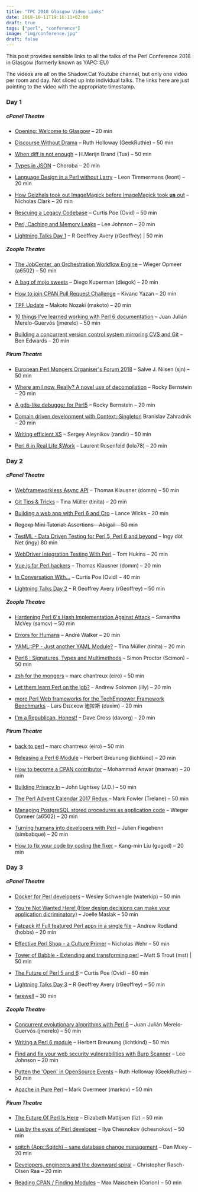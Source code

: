 ```yaml
---
title: "TPC 2018 Glasgow Video Links"
date: 2018-10-11T19:16:11+02:00
draft: true
tags: ["perl", "conference"]
image: "img/conference.jpg"
draft: false
---
```


This post provides sensible links to all the talks of the Perl Conference 2018
in Glasgow (formerly known as YAPC::EU)

The videos are all on the Shadow.Cat Youtube channel, but only one video per
room and day. Not sliced up into individual talks. The links here are just
pointing to the video with the appropriate timestamp.

### Day 1

##### cPanel Theatre

* [Opening: Welcome to Glasgow](https://youtube.com/watch?v=KrGSg7uVZj0&t=215) –
  20 min

* [Discourse Without Drama](https://www.youtube.com/watch?v=KrGSg7uVZj0&t=955s)
  – Ruth Holloway (GeekRuthie) – 50 min

* [When diff is not enough](https://www.youtube.com/watch?v=KrGSg7uVZj0&t=5710s)
  – H.Merijn Brand (Tux) – 50 min

* [Types in JSON](https://www.youtube.com/watch?v=KrGSg7uVZj0&t=10590s) –
  Choroba – 20 min

* [Language Design in a Perl without
  Larry](https://youtube.com/watch?v=KrGSg7uVZj0&t=12273) – Leon Timmermans
  (leont) – 20 min

* [How Geizhals took out ImageMagick before ImageMagick took **us**
  out](https://youtube.com/watch?v=KrGSg7uVZj0&t=14066) – Nicholas
Clark – 20 min

* [Rescuing a Legacy
  Codebase](https://www.youtube.com/watch?v=KrGSg7uVZj0&t=20140s) – Curtis Poe
  (Ovid) – 50 min

* [Perl, Caching and Memory
  Leaks](https://www.youtube.com/watch?v=KrGSg7uVZj0&t=24840s) – Lee Johnson –
  20 min

* [Lightning Talks Day 1](https://www.youtube.com/watch?v=KrGSg7uVZj0&t=27960s)
  – R Geoffrey Avery (rGeoffrey) | 50 min

##### Zoopla Theatre

* [The JobCenter, an Orchestration Workflow
  Engine](https://youtube.com/watch?v=9QYBMNRaFw0&t=52) – Wieger Opmeer (a6502)
  – 50 min

* [A bag of mojo sweets](https://youtube.com/watch?v=9QYBMNRaFw0&t=4786) – Diego
  Kuperman (diegok) – 20 min

* [How to join CPAN Pull Request
  Challenge](https://youtube.com/watch?v=9QYBMNRaFw0&t=6561) – Kivanc Yazan – 20
  min

* [TPF Update](https://youtube.com/watch?v=9QYBMNRaFw0&t=8358) – Makoto Nozaki
  (makoto) – 20 min

* [10 things I've learned working with Perl 6
  documentation](https://youtube.com/watch?v=9QYBMNRaFw0&t=14460) – Juan Julián
  Merelo-Guervós (jmerelo) – 50 min

* [Building a concurrent version control system mirroring CVS and
  Git](https://youtube.com/watch?v=9QYBMNRaFw0&t=19375) – Ben
  Edwards – 20 min

##### Pirum Theatre

* [European Perl Mongers Organiser's Forum
  2018](https://youtube.com/watch?v=rHN1x7aFQG0&t=250) – Salve J. Nilsen (sjn) –
  50 min

* [Where am I now, Really? A novel use of
  decompilation](https://youtube.com/watch?v=rHN1x7aFQG0&t=5094) – Rocky
  Bernstein – 20 min

* [A gdb-like debugger for
  Perl5](https://youtube.com/watch?v=rHN1x7aFQG0&t=6987) – Rocky Bernstein – 20
  min

* [Domain driven development with
  Context::Singleton](https://youtube.com/watch?v=rHN1x7aFQG0&t=8605) Branislav
  Zahradnik – 20 min

* [Writing efficient XS](https://youtube.com/watch?v=rHN1x7aFQG0&t=14598) –
  Sergey Aleynikov (randir) – 50 min

* [Perl 6 in Real Life
  $Work](https://www.youtube.com/watch?v=rHN1x7aFQG0&t=19420) – Laurent
  Rosenfeld (lolo78) – 20 min

### Day 2

##### cPanel Theatre

* [Webframeworkless Async API](https://youtube.com/watch?v=b576729rQ9U&t=636) –
  Thomas Klausner (domm) – 50 min

* [Git Tips & Tricks](https://youtube.com/watch?v=b576729rQ9U&t=4130) – Tina
  Müller (tinita) – 20 min

* [Building a web app with Perl 6 and
  Cro](https://youtube.com/watch?v=b576729rQ9U&t=5850) – Lance Wicks – 20 min

* ~~Regexp Mini Tutorial: Assertions – Abigail – 50 min~~

* [TestML - Data Driven Testing for Perl 5, Perl 6 and
  beyond](https://youtube.com/watch?v=b576729rQ9U&t=17341) – Ingy döt Net (ingy)
  80 min

* [WebDriver Integration Testing With
  Perl](https://youtube.com/watch?v=b576729rQ9U&t=24405) – Tom Hukins – 20 min

* [Vue.js for Perl hackers](https://youtube.com/watch?v=b576729rQ9U&t=26229) –
  Thomas Klausner (domm) – 20 min

* [In Conversation With…](https://youtube.com/watch?v=b576729rQ9U&t=28382) –
  Curtis Poe (Ovid) – 40 min

* [Lightning Talks Day 2](https://youtube.com/watch?v=b576729rQ9U&t=31723) – R
  Geoffrey Avery (rGeoffrey) – 50 min


##### Zoopla Theatre

* [Hardening Perl 6's Hash Implementation Against
  Attack](https://youtube.com/watch?v=Sy-qb5nXKyc&t=369) – Samantha McVey
  (samcv) – 50 min

* [Errors for Humans](https://youtube.com/watch?v=Sy-qb5nXKyc&t=3928) – André
  Walker – 20 min

* [YAML::PP - Just another YAML
  Module?](https://youtube.com/watch?v=Sy-qb5nXKyc&t=5680) – Tina Müller
  (tinita) – 20 min

* [Perl6 : Signatures, Types and
  Multimethods](https://youtube.com/watch?v=Sy-qb5nXKyc&t=8701) – Simon Proctor
  (Scimon) – 50 min

* [zsh for the mongers](https://youtube.com/watch?v=Sy-qb5nXKyc&t=17269) – marc
  chantreux (eiro) – 50 min

* [Let them learn Perl on the
  job?](https://youtube.com/watch?v=Sy-qb5nXKyc&t=20698) – Andrew Solomon (illy)
  – 20 min

* [more Perl Web frameworks for the TechEmpower Framework
  Benchmarks](https://youtube.com/watch?v=Sy-qb5nXKyc&t=24170) – Lars Dɪᴇᴄᴋᴏᴡ
  迪拉斯 (daxim) – 20 min

* [I'm a Republican, Honest!](https://youtube.com/watch?v=Sy-qb5nXKyc&t=25963) –
  Dave Cross (davorg) – 20 min

##### Pirum Theatre

* [back to perl](https://youtube.com/watch?v=gb69MTktlzw&t=299) – marc chantreux
  (eiro) – 50 min

* [Releasing a Perl 6 Module](https://youtube.com/watch?v=gb69MTktlzw&t=4091) –
  Herbert Breunung (lichtkind) – 20 min

* [How to become a CPAN
  contributor](https://youtube.com/watch?v=gb69MTktlzw&t=5602) – Mohammad Anwar
  (manwar) – 20 min

* [Building Privacy In](https://youtube.com/watch?v=gb69MTktlzw&t=8672) – John
  Lightsey (J.D.) – 50 min

* [The Perl Advent Calendar 2017
  Redux](https://youtube.com/watch?v=gb69MTktlzw&t=16883) – Mark Fowler
  (Trelane) – 50 min

* [Managing PostgreSQL stored procedures as application
  code](https://youtube.com/watch?v=gb69MTktlzw&t=20501) – Wieger Opmeer
  (a6502) – 20 min

* [Turning humans into developers with
  Perl](https://youtube.com/watch?v=gb69MTktlzw&t=24150) – Julien Fiegehenn
  (simbabque) – 20 min

* [How to fix your code by coding the
  fixer](https://youtube.com/watch?v=gb69MTktlzw&t=25868) – Kang-min Liu (gugod)
  – 20 min

### Day 3

##### cPanel Theatre

* [Docker for Perl developers](https://youtube.com/watch?v=Y3TH8dJhEwE&t=1466) –
  Wesley Schwengle (waterkip) – 50 min

* [You're Not Wanted Here! (How design decisions can make your application
  dicriminatory)](https://youtube.com/watch?v=Y3TH8dJhEwE&t=5059) – Joelle
  Maslak – 50 min

* [Fatpack it! Full featured Perl apps in a single
  file](https://youtube.com/watch?v=Y3TH8dJhEwE&t=9825) – Andrew Rodland (hobbs)
  – 20 min

* [Effective Perl Shop - a Culture
  Primer](https://youtube.com/watch?v=Y3TH8dJhEwE&t=11747) – Nicholas Wehr – 50
  min

* [Tower of Babble - Extending and transforming
  perl](https://youtube.com/watch?v=Y3TH8dJhEwE&t=19062) – Matt S Trout (mst) |
  50 min

* [The Future of Perl 5 and 6](https://youtube.com/watch?v=Y3TH8dJhEwE&t=23915)
  – Curtis Poe (Ovid) – 60 min

* [Lightning Talks Day 3](https://youtube.com/watch?v=Y3TH8dJhEwE&t=27880) – R
  Geoffrey Avery (rGeoffrey) – 50 min

* [farewell](https://youtube.com/watch?v=Y3TH8dJhEwE&t=32050) – 30 min

##### Zoopla Theatre

* [Concurrent evolutionary algorithms with Perl
  6](https://youtube.com/watch?v=_i9iske66us&t=1439) – Juan Julián
  Merelo-Guervós (jmerelo) – 50 min

* [Writing a Perl 6 module](https://youtube.com/watch?v=_i9iske66us&t=4482) –
  Herbert Breunung (lichtkind) – 50 min

* [Find and fix your web security vulnerabilities with Burp
  Scanner](https://youtube.com/watch?v=_i9iske66us&t=9763) – Lee Johnson – 20
  min

* [Putten the 'Open' in OpenSource
  Events](https://youtube.com/watch?v=_i9iske66us&t=11567) – Ruth Holloway
  (GeekRuthie) – 50 min

* [Apache in Pure Perl](https://youtube.com/watch?v=_i9iske66us&t=18755) – Mark
  Overmeer (markov) – 50 min

##### Pirum Theatre

* [The Future Of Perl Is Here](https://youtube.com/watch?v=RfdOYbyRwB4&t=1430) –
  Elizabeth Mattijsen (liz) – 50 min

* [Lua by the eyes of Perl
  developer](https://youtube.com/watch?v=RfdOYbyRwB4&t=5026) – Ilya Chesnokov
  (ichesnokov) – 50 min

* [sqitch (App::Sqitch) – sane database change
  management](https://youtube.com/watch?v=RfdOYbyRwB4&t=9822) – Dan Muey – 20
  min

* [Developers, engineers and the downward
  spiral](https://youtube.com/watch?v=RfdOYbyRwB4&t=11624) – Christopher
  Rasch-Olsen Raa – 20 min

* [Reading CPAN / Finding
  Modules](https://youtube.com/watch?v=RfdOYbyRwB4&t=18804) – Max Maischein
  (Corion) – 50 min
